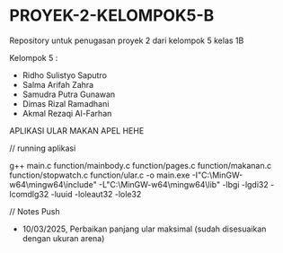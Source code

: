 # PROYEK-2-KELOMPOK5-B

Repository untuk penugasan proyek 2 dari kelompok 5 kelas 1B

Kelompok 5 :

- Ridho Sulistyo Saputro
- Salma Arifah Zahra
- Samudra Putra Gunawan
- Dimas Rizal Ramadhani
- Akmal Rezaqi Al-Farhan

APLIKASI ULAR MAKAN APEL HEHE

// running aplikasi

g++ main.c function/mainbody.c function/pages.c function/makanan.c function/stopwatch.c function/ular.c -o main.exe -I"C:\MinGW-w64\mingw64\include" -L"C:\MinGW-w64\mingw64\lib" -lbgi -lgdi32 -lcomdlg32 -luuid -loleaut32 -lole32

// Notes Push

- 10/03/2025, Perbaikan panjang ular maksimal (sudah disesuaikan dengan ukuran arena)

